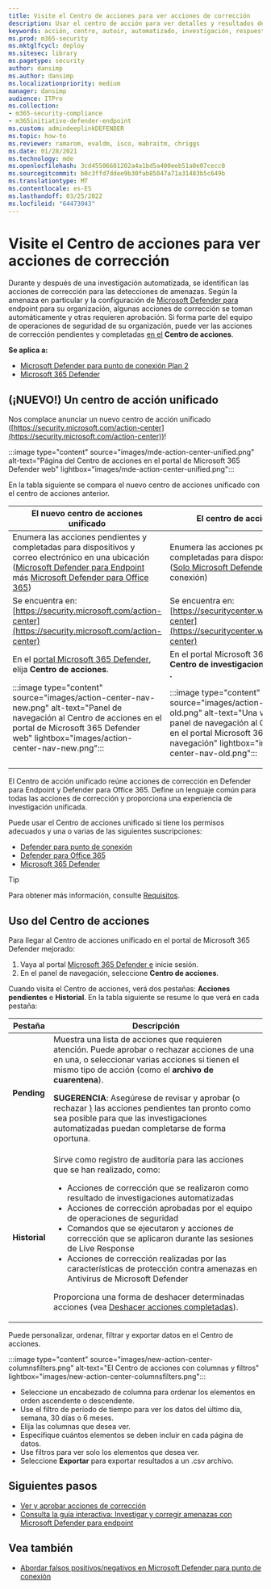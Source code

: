 ```yaml
---
title: Visite el Centro de acciones para ver acciones de corrección
description: Usar el centro de acción para ver detalles y resultados después de una investigación automatizada
keywords: acción, centro, autoir, automatizado, investigación, respuesta, corrección
ms.prod: m365-security
ms.mktglfcycl: deploy
ms.sitesec: library
ms.pagetype: security
author: dansimp
ms.author: dansimp
ms.localizationpriority: medium
manager: dansimp
audience: ITPro
ms.collection:
- m365-security-compliance
- m365initiative-defender-endpoint
ms.custom: admindeeplinkDEFENDER
ms.topic: how-to
ms.reviewer: ramarom, evaldm, isco, mabraitm, chriggs
ms.date: 01/28/2021
ms.technology: mde
ms.openlocfilehash: 3cd45506601202a4a1bd5a400eeb51a0e07cecc0
ms.sourcegitcommit: b0c3ffd7ddee9b30fab85047a71a31483b5c649b
ms.translationtype: MT
ms.contentlocale: es-ES
ms.lasthandoff: 03/25/2022
ms.locfileid: "64473043"
---
```

# <a name="visit-the-action-center-to-see-remediation-actions"></a>Visite el Centro de acciones para ver acciones de corrección

Durante y después de una investigación automatizada, se identifican las acciones de corrección para las detecciones de amenazas. Según la amenaza en particular y la configuración de [Microsoft Defender para](/windows/security/threat-protection) endpoint para su organización, algunas acciones de corrección se toman automáticamente y otras requieren aprobación. Si forma parte del equipo de operaciones de seguridad de su organización, puede ver las acciones de corrección pendientes y completadas [en el](manage-auto-investigation.md#remediation-actions) **Centro de acciones**.


**Se aplica a:**
- [Microsoft Defender para punto de conexión Plan 2](https://go.microsoft.com/fwlink/p/?linkid=2154037)
- [Microsoft 365 Defender](https://go.microsoft.com/fwlink/?linkid=2118804)

## <a name="new-a-unified-action-center"></a>(¡NUEVO!) Un centro de acción unificado


Nos complace anunciar un nuevo centro de acción unificado ([https://security.microsoft.com/action-center](https://security.microsoft.com/action-center))!

:::image type="content" source="images/mde-action-center-unified.png" alt-text="Página del Centro de acciones en el portal de Microsoft 365 Defender web" lightbox="images/mde-action-center-unified.png":::

En la tabla siguiente se compara el nuevo centro de acciones unificado con el centro de acciones anterior.

|El nuevo centro de acciones unificado  |El centro de acciones anterior  |
|---------|---------|
|Enumera las acciones pendientes y completadas para dispositivos y correo electrónico en una ubicación <br/>([Microsoft Defender para Endpoint](microsoft-defender-endpoint.md) más [Microsoft Defender para Office 365](/microsoft-365/security/office-365-security/office-365-atp))|Enumera las acciones pendientes y completadas para dispositivos <br/> ([Solo Microsoft Defender para punto de](microsoft-defender-endpoint.md) conexión)   |
|Se encuentra en:<br/>[https://security.microsoft.com/action-center](https://security.microsoft.com/action-center)         |Se encuentra en:<br/>[https://securitycenter.windows.com/action-center](https://securitycenter.windows.com/action-center)     |
| En el <a href="https://go.microsoft.com/fwlink/p/?linkid=2077139" target="_blank">portal Microsoft 365 Defender</a>, elija **Centro de acciones**. <p>:::image type="content" source="images/action-center-nav-new.png" alt-text="Panel de navegación al Centro de acciones en el portal de Microsoft 365 Defender web" lightbox="images/action-center-nav-new.png"::: | En el portal Microsoft 365 Defender, elija **Centro de investigaciones automatizadas** > **.** <p>:::image type="content" source="images/action-center-nav-old.png" alt-text="Una versión anterior del panel de navegación al Centro de acciones en el portal Microsoft 365 Defender navegación" lightbox="images/action-center-nav-old.png":::  |

El Centro de acción unificado reúne acciones de corrección en Defender para Endpoint y Defender para Office 365. Define un lenguaje común para todas las acciones de corrección y proporciona una experiencia de investigación unificada.

Puede usar el Centro de acciones unificado si tiene los permisos adecuados y una o varias de las siguientes suscripciones:

- [Defender para punto de conexión](microsoft-defender-endpoint.md)
- [Defender para Office 365](/microsoft-365/security/office-365-security/office-365-atp)
- [Microsoft 365 Defender](/microsoft-365/security/mtp/microsoft-threat-protection)

> [!TIP]
> Para obtener más información, consulte [Requisitos](/microsoft-365/security/mtp/prerequisites).

## <a name="using-the-action-center"></a>Uso del Centro de acciones

Para llegar al Centro de acciones unificado en el portal de Microsoft 365 Defender mejorado:

1. Vaya al portal <a href="https://go.microsoft.com/fwlink/p/?linkid=2077139" target="_blank">Microsoft 365 Defender e</a> inicie sesión.
2. En el panel de navegación, seleccione **Centro de acciones**.

Cuando visita el Centro de acciones, verá dos pestañas: **Acciones pendientes** e **Historial**. En la tabla siguiente se resume lo que verá en cada pestaña:

|Pestaña|Descripción|
|---|---|
|**Pending**|Muestra una lista de acciones que requieren atención. Puede aprobar o rechazar acciones de una en una, o seleccionar varias acciones si tienen el mismo tipo de acción (como el **archivo de cuarentena**). <p> **SUGERENCIA**: Asegúrese de revisar y aprobar (o rechazar [)](manage-auto-investigation.md) las acciones pendientes tan pronto como sea posible para que las investigaciones automatizadas puedan completarse de forma oportuna.|
|**Historial**|Sirve como registro de auditoría para las acciones que se han realizado, como: <ul><li>Acciones de corrección que se realizaron como resultado de investigaciones automatizadas</li><li>Acciones de corrección aprobadas por el equipo de operaciones de seguridad</li><li>Comandos que se ejecutaron y acciones de corrección que se aplicaron durante las sesiones de Live Response</li><li>Acciones de corrección realizadas por las características de protección contra amenazas en Antivirus de Microsoft Defender</li></ul> <p> Proporciona una forma de deshacer determinadas acciones (vea [Deshacer acciones completadas](manage-auto-investigation.md#undo-completed-actions)).|

Puede personalizar, ordenar, filtrar y exportar datos en el Centro de acciones.

:::image type="content" source="images/new-action-center-columnsfilters.png" alt-text="El Centro de acciones con columnas y filtros" lightbox="images/new-action-center-columnsfilters.png":::

- Seleccione un encabezado de columna para ordenar los elementos en orden ascendente o descendente.
- Use el filtro de período de tiempo para ver los datos del último día, semana, 30 días o 6 meses.
- Elija las columnas que desea ver.
- Especifique cuántos elementos se deben incluir en cada página de datos.
- Use filtros para ver solo los elementos que desea ver.
- Seleccione **Exportar** para exportar resultados a un .csv archivo.

## <a name="next-steps"></a>Siguientes pasos

- [Ver y aprobar acciones de corrección](manage-auto-investigation.md)
- [Consulta la guía interactiva: Investigar y corregir amenazas con Microsoft Defender para endpoint](https://aka.ms/MDATP-IR-Interactive-Guide)

## <a name="see-also"></a>Vea también

- [Abordar falsos positivos/negativos en Microsoft Defender para punto de conexión](defender-endpoint-false-positives-negatives.md)
